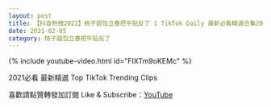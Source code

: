 ```yaml
---
layout: post
title: 【抖音熱搜2021】桃子姐包立春把牛贴反了 1 TikTok Daily 最新必看精選合集2021 02 05
date: 2021-02-05
category: 桃子姐包立春把牛贴反了
---
```


{% include youtube-video.html id="FIXTm9oKEMc" %}

2021必看 最新精選 Top TikTok Trending Clips

喜歡請點贊轉發加訂閱 Like & Subscribe：[YouTube](https://www.youtube.com/channel/UCAoR7VcanIPd04uEq_GIylA/videos)

